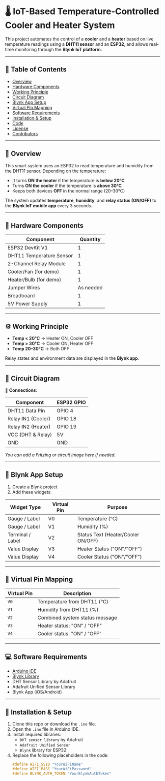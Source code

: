# 🌡️ IoT-Based Temperature-Controlled Cooler and Heater System

This project automates the control of a **cooler** and a **heater** based on live temperature readings using a **DHT11 sensor** and an **ESP32**, and allows real-time monitoring through the **Blynk IoT platform**.

---

## 📌 Table of Contents

- [Overview](#overview)
- [Hardware Components](#hardware-components)
- [Working Principle](#working-principle)
- [Circuit Diagram](#circuit-diagram)
- [Blynk App Setup](#blynk-app-setup)
- [Virtual Pin Mapping](#virtual-pin-mapping)
- [Software Requirements](#software-requirements)
- [Installation & Setup](#installation--setup)
- [Code](#code)
- [License](#license)
- [Contributors](#contributors)

---

## 🧠 Overview

This smart system uses an ESP32 to read temperature and humidity from the DHT11 sensor. Depending on the temperature:
- It turns **ON the heater** if the temperature is **below 20°C**
- Turns **ON the cooler** if the temperature is **above 30°C**
- Keeps both devices **OFF** in the normal range (20–30°C)

The system updates **temperature**, **humidity**, and **relay status (ON/OFF)** to the **Blynk IoT mobile app** every 3 seconds.

---

## 🔧 Hardware Components

| Component                     | Quantity |
|------------------------------|----------|
| ESP32 DevKit V1              | 1        |
| DHT11 Temperature Sensor     | 1        |
| 2-Channel Relay Module       | 1        |
| Cooler/Fan (for demo)        | 1        |
| Heater/Bulb (for demo)       | 1        |
| Jumper Wires                 | As needed|
| Breadboard                   | 1        |
| 5V Power Supply              | 1        |

---

## ⚙️ Working Principle

- **Temp < 20°C** → Heater ON, Cooler OFF
- **Temp > 30°C** → Cooler ON, Heater OFF
- **Temp 20–30°C** → Both OFF

Relay states and environment data are displayed in the **Blynk app**.

---

## 🔌 Circuit Diagram

🧠 **Connections**:

| Component         | ESP32 GPIO |
|------------------|------------|
| DHT11 Data Pin   | GPIO 4     |
| Relay IN1 (Cooler) | GPIO 18  |
| Relay IN2 (Heater) | GPIO 19  |
| VCC (DHT & Relay) | 5V         |
| GND               | GND        |

_You can add a Fritzing or circuit image here if needed._

---

## 📱 Blynk App Setup

1. Create a Blynk project
2. Add these widgets:

| Widget Type     | Virtual Pin | Purpose               |
|------------------|-------------|------------------------|
| Gauge / Label    | V0          | Temperature (°C)       |
| Gauge / Label    | V1          | Humidity (%)           |
| Terminal / Label | V2          | Status Text (Heater/Cooler ON/OFF) |
| Value Display    | V3          | Heater Status ("ON"/"OFF") |
| Value Display    | V4          | Cooler Status ("ON"/"OFF") |

---

## 🧲 Virtual Pin Mapping

| Virtual Pin | Description                    |
|-------------|--------------------------------|
| `V0`        | Temperature from DHT11 (°C)     |
| `V1`        | Humidity from DHT11 (%)         |
| `V2`        | Combined system status message  |
| `V3`        | Heater status: "ON" / "OFF"     |
| `V4`        | Cooler status: "ON" / "OFF"     |

---

## 💻 Software Requirements

- [Arduino IDE](https://www.arduino.cc/en/software)
- [Blynk Library](https://github.com/blynkkk/blynk-library)
- DHT Sensor Library by Adafruit
- Adafruit Unified Sensor Library
- Blynk App (iOS/Android)

---

## 🚀 Installation & Setup

1. Clone this repo or download the `.ino` file.
2. Open the `.ino` file in Arduino IDE.
3. Install required libraries:
   - `DHT sensor library` by Adafruit
   - `Adafruit Unified Sensor`
   - `Blynk` library for ESP32
4. Replace the following placeholders in the code:
   ```cpp
   #define WIFI_SSID "YourWiFiName"
   #define WIFI_PASS "YourWiFiPassword"
   #define BLYNK_AUTH_TOKEN "YourBlynkAuthToken"
